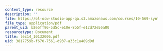 ```yaml
---
content_type: resource
description: ''
file: https://ol-ocw-studio-app-qa.s3.amazonaws.com/courses/10-569-synthesis-of-polymers-fall-2006/3817759bf6707561d937a33c1a489d9d_lec14_10132006.pdf
file_type: application/pdf
parent_uid: b2e5ff96-5d5c-e10e-8b5f-e12d72e56a00
resourcetype: Document
title: lec14_10132006.pdf
uid: 3817759b-f670-7561-d937-a33c1a489d9d
---
```

